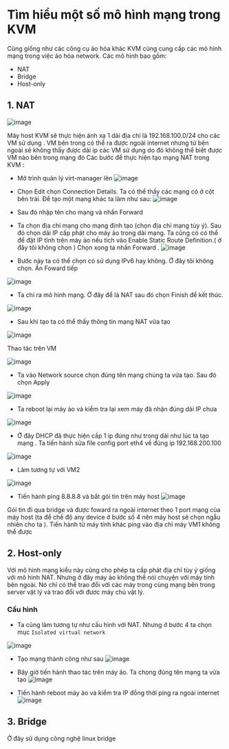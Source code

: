 # Tìm hiểu một số mô hình mạng trong KVM
Cũng giống như các công cụ ảo hóa khác KVM cũng cung cấp các mô hình mạng trong việc ảo hóa network. Các mô hình bao gồm:
 * NAT
 * Bridge
 * Host-only
## 1. NAT
![image](https://user-images.githubusercontent.com/50499526/164135749-d3066988-7b0e-4593-85d6-87c79111e9c1.png)

Máy host KVM sẽ thực hiện ánh xạ 1 dải địa chỉ là 192.168.100.0/24 cho các VM sử dụng . VM bên trong có thể ra được ngoài internet nhưng từ bên ngoài sẽ không thấy được dải ip các VM sử dụng do đó không thể biết được VM nào bên trong mạng đó
Các bước để thực hiện tạo mạng NAT trong KVM :
- Mở trình quản lý virt-manager lên 
![image](https://user-images.githubusercontent.com/50499526/164136212-3aa31d6d-6dd9-4b86-ae2f-dc9e436c7448.png)
- Chọn Edit chọn Connection Details. Ta có thể thấy các mạng có ở cột bên trái. Để tạo một mạng khác ta làm như sau:
![image](https://user-images.githubusercontent.com/50499526/164136446-d14870f8-b778-43f7-ba51-c97947a4a432.png)
- Sau đó nhập tên cho mạng và nhấn Forward



- Ta chọn địa chỉ mạng cho mạng định tạo (chọn địa chỉ mạng tùy ý). Sau đó chọn dải IP cấp phát cho máy ảo trong dải mạng. Ta cũng có có thể để đặt IP tĩnh trên máy ảo nếu tích vào Enable Static Route Definition.( ở đây tôi không chọn ) Chọn xong ta nhấn Forward . 
![image](https://user-images.githubusercontent.com/50499526/164137679-894a3e3a-ef1d-421e-a768-6541a7cc6c33.png)

- Bước này ta có thể chọn có sử dụng IPv6 hay không. Ở đây tôi không chọn. Ấn Foward tiếp 

![image](https://user-images.githubusercontent.com/50499526/164139344-62d865d9-12f3-4b68-a7e0-0cca3b8f5d26.png)

- Ta chỉ ra mô hình mạng. Ở đây để là NAT sau đó chọn Finish để kết thúc.

![image](https://user-images.githubusercontent.com/50499526/164139839-a0017362-520a-4694-ac51-277bc68335c8.png)

- Sau khi tạo ta có thể thấy thông tin mạng NAT vừa tạo

![image](https://user-images.githubusercontent.com/50499526/164140489-78ff907d-7176-42ab-9d71-d10f235574a7.png)

Thao tác trên VM

![image](https://user-images.githubusercontent.com/50499526/164141573-56dd5ebf-660f-4156-9e18-458b59a23dc5.png)

- Ta vào Network source chọn đúng tên mạng chúng ta vừa tạo. Sau đó chọn Apply

![image](https://user-images.githubusercontent.com/50499526/164141998-8687ec90-6bc4-4446-8e6e-52217284857c.png)

- Ta reboot lại máy ảo và kiểm tra lại xem máy đã nhận đúng dải IP chưa

![image](https://user-images.githubusercontent.com/50499526/164142181-05ada4c1-75bc-4821-b9db-612bf0a05e32.png)

- Ở đây DHCP đã thực hiện cấp 1 ip đúng như trong dải như lúc ta tạo mạng . Ta tiến hành sửa file config port eth4 về đúng ip 192.168.200.100

![image](https://user-images.githubusercontent.com/50499526/164143173-79c3bc0f-6e24-49e0-9d7d-9310de024a97.png)

- Làm tương tự với VM2 

![image](https://user-images.githubusercontent.com/50499526/164144017-7eb01b6e-80fe-4712-8c96-78fa1af130d2.png)

- Tiến hành ping 8.8.8.8 và bắt gói tin trên máy host
![image](https://user-images.githubusercontent.com/50499526/164145146-8029357a-e2ef-48b1-b718-81b82c7f332e.png)

Gói tin đi qua bridge và được foward ra ngoài internet theo 1 port mạng của máy host (ta để chế độ any device ở bước số 4 nên máy host sẽ chọn ngẫu nhiên cho ta ).
Tiến hành từ máy tính khác ping vào địa chỉ máy VM1 không thể được

## 2. Host-only
Với mô hình mạng kiểu này cũng cho phép ta cấp phát địa chỉ tùy ý giống với mô hình NAT. Nhưng ở đây máy ảo không thể nói chuyện với máy tính bên ngoài. Nó chỉ có thể trao đổi với các máy trong cùng mạng bên trong server vật lý và trao đổi với đươc máy chủ vật lý.

### Cấu hình
- Ta cũng làm tương tự như cấu hình với NAT. Nhưng ở bước 4 ta chọn mục `Isolated virtual network` 

![image](https://user-images.githubusercontent.com/50499526/164147191-9feb3f27-cd09-4c62-95c7-11e328da45c6.png)

- Tạo mạng thành công như sau 
![image](https://user-images.githubusercontent.com/50499526/164147734-9b163a31-11e9-4e75-a7e7-d59135b64c8b.png)

- Bây giờ tiến hành thao tác trên máy ảo. Ta chọng đúng tên mạng ta vừa tạo
![image](https://user-images.githubusercontent.com/50499526/164147885-e2ed38b6-11cb-424a-8248-b639b3423f9f.png)

- Tiến hành reboot máy ảo và kiểm tra IP đồng thời ping ra ngoài internet
![image](https://user-images.githubusercontent.com/50499526/164148260-9f5eda97-deba-40a6-ae3d-165510ff7fb8.png)

## 3. Bridge 
Ở đây sử dụng công nghệ linux bridge



